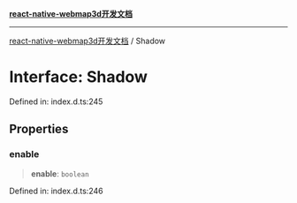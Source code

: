 [**react-native-webmap3d开发文档**](../README.md)

***

[react-native-webmap3d开发文档](../globals.md) / Shadow

# Interface: Shadow

Defined in: index.d.ts:245

## Properties

### enable

> **enable**: `boolean`

Defined in: index.d.ts:246
